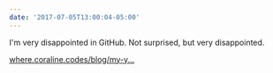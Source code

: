 ```yaml
---
date: '2017-07-05T13:00:04-05:00'
---
```

I'm very disappointed in GitHub. Not surprised, but very disappointed.

[where.coraline.codes/blog/my-y...](http://where.coraline.codes/blog/my-year-at-github/)
